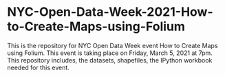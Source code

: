 # NYC-Open-Data-Week-2021-How-to-Create-Maps-using-Folium

This is the repository for NYC Open Data Week event How to Create Maps using Folium. This event is taking place on Friday, March 5, 2021 at 7pm. This repository includes, the datasets, shapefiles, the IPython workbook needed for this event. 



